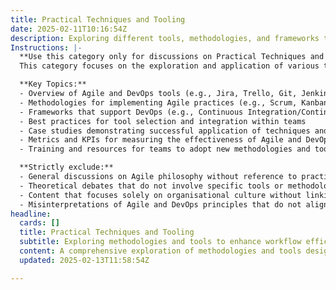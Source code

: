 ```yaml
---
title: Practical Techniques and Tooling
date: 2025-02-11T10:16:54Z
description: Exploring different tools, methodologies, and frameworks to improve Agile and DevOps practices.
Instructions: |-
  **Use this category only for discussions on Practical Techniques and Tooling.**  
  This category focuses on the exploration and application of various tools, methodologies, and frameworks that enhance Agile and DevOps practices. It aims to provide insights into how these techniques can be effectively implemented to improve team performance, collaboration, and delivery outcomes.

  **Key Topics:**
  - Overview of Agile and DevOps tools (e.g., Jira, Trello, Git, Jenkins)
  - Methodologies for implementing Agile practices (e.g., Scrum, Kanban)
  - Frameworks that support DevOps (e.g., Continuous Integration/Continuous Deployment (CI/CD), Infrastructure as Code)
  - Best practices for tool selection and integration within teams
  - Case studies demonstrating successful application of techniques and tools
  - Metrics and KPIs for measuring the effectiveness of Agile and DevOps tooling
  - Training and resources for teams to adopt new methodologies and tools

  **Strictly exclude:**
  - General discussions on Agile philosophy without reference to practical application
  - Theoretical debates that do not involve specific tools or methodologies
  - Content that focuses solely on organisational culture without linking to practical techniques or tooling
  - Misinterpretations of Agile and DevOps principles that do not align with established frameworks and methodologies
headline:
  cards: []
  title: Practical Techniques and Tooling
  subtitle: Exploring methodologies and tools to enhance workflow efficiency and team collaboration across various frameworks and practices.
  content: A comprehensive exploration of methodologies and tools designed to optimise workflow and enhance team collaboration. Posts delve into visual management techniques, iterative development, continuous delivery, and evidence-based decision-making, drawing insights from industry thought leaders and frameworks to foster effective practices in dynamic environments.
  updated: 2025-02-13T11:58:54Z

---
```



